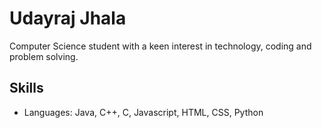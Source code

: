 # Udayraj Jhala
Computer Science student with a keen interest in technology, coding and problem solving.
## Skills 
* Languages: Java, C++, C, Javascript, HTML, CSS, Python
